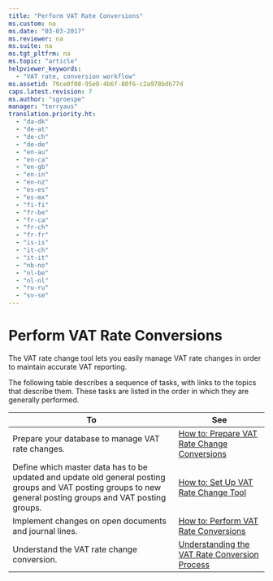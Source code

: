 ```yaml
---
title: "Perform VAT Rate Conversions"
ms.custom: na
ms.date: "03-03-2017"
ms.reviewer: na
ms.suite: na
ms.tgt_pltfrm: na
ms.topic: "article"
helpviewer_keywords: 
  - "VAT rate, conversion workflow"
ms.assetid: 79ce0f08-95e0-4b6f-80f6-c2a978bdb77d
caps.latest.revision: 7
ms.author: "sgroespe"
manager: "terryaus"
translation.priority.ht: 
  - "da-dk"
  - "de-at"
  - "de-ch"
  - "de-de"
  - "en-au"
  - "en-ca"
  - "en-gb"
  - "en-in"
  - "en-nz"
  - "es-es"
  - "es-mx"
  - "fi-fi"
  - "fr-be"
  - "fr-ca"
  - "fr-ch"
  - "fr-fr"
  - "is-is"
  - "it-ch"
  - "it-it"
  - "nb-no"
  - "nl-be"
  - "nl-nl"
  - "ru-ru"
  - "sv-se"
---
```

# Perform VAT Rate Conversions
The VAT rate change tool lets you easily manage VAT rate changes in order to maintain accurate VAT reporting.  
  
 The following table describes a sequence of tasks, with links to the topics that describe them. These tasks are listed in the order in which they are generally performed.  
  
|To|See|  
|--------|---------|  
|Prepare your database to manage VAT rate changes.|[How to: Prepare VAT Rate Change Conversions](../Finance/how-to-prepare-vat-rate-change-conversions.md)|  
|Define which master data has to be updated and update old general posting groups and VAT posting groups to new general posting groups and VAT posting groups.|[How to: Set Up VAT Rate Change Tool](../Finance/how-to-set-up-vat-rate-change-tool.md)|  
|Implement changes on open documents and journal lines.|[How to: Perform VAT Rate Conversions](../Finance/how-to-perform-vat-rate-conversions.md)|  
|Understand the VAT rate change conversion.|[Understanding the VAT Rate Conversion Process](../Finance/understanding-the-vat-rate-conversion-process.md)|